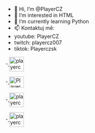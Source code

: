- 👋 Hi, I’m @PlayerCZ
- 👀 I’m interested in HTML
- 🌱 I’m currently learning Python
- 📫 Kontaktuj mě:
-   youtube: PlayerCZ 
-   twitch: playercz007 
-   tiktok: Playerczsk 

-<a href="https://www.instagram.com/playercz_/" target="blank">
  <img align="center" src="https://save.flowerhost.tk/instagram.jpg" alt="playercz_" height="40" width="40" />
</a>

-<a href="https://www.youtube.com/channel/UCiRikk7Yrnb1Uj3rt_N7hpw" target="blank">
  <img align="center" src="https://save.flowerhost.tk/youtube.jpg" alt="PlayerCZ" height="30" width="40" />
</a>

-<a href="https://www.twitch.tv/playercz007" target="blank">
  <img align="center" src="https://save.flowerhost.tk/twitch.jpg" alt="playercz007" height="40" width="40" />
</a>

-<a href="https://www.tiktok.com/@playerczsk" target="blank">
  <img align="center" src="https://save.flowerhost.tk/tiktok.jpg" alt="playerczsk" height="40" width="40" />
</a>
